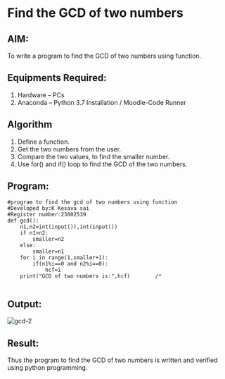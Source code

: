 # Find the GCD of two numbers

## AIM:
To write a program to find the GCD of two numbers using function.

## Equipments Required:
1. Hardware – PCs
2. Anaconda – Python 3.7 Installation / Moodle-Code Runner

## Algorithm
1. Define a function.
2. Get the two numbers from the user.
3. Compare the two values, to find the smaller number.
4. Use for() and if() loop to find the GCD of the two numbers.

## Program:
```
#program to find the gcd of two numbers using function
#Developed by:K Kesava sai
#Register number:23002539
def gcd():
    n1,n2=int(input()),int(input())
    if n1>n2:
        smaller=n2
    else:
        smaller=n1
    for i in range(1,smaller+1):
        if(n1%i==0 and n2%i==0):
            hcf=i
    print("GCD of two numbers is:",hcf)        /*
 
```

## Output:
![gcd-2](https://github.com/Kesavasai20/GCD-of-two-numbers/assets/138849303/4b56b4bf-0ac5-4183-8156-4248f7d0ae51)


## Result:
Thus the program to find the GCD of two numbers is written and verified using python programming.
